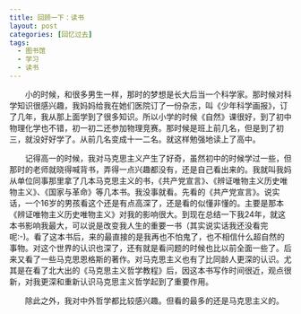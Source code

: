 ```yaml
---
title: 回顾一下：读书
layout: post
categories: [回忆过去]
tags:
  - 图书馆
  - 学习
  - 读书
---
```

　　小的时候，和很多男生一样，那时的梦想是长大后当一个科学家。那时候对科学知识很感兴趣，我妈妈给我在她们医院订了一份杂志，叫《少年科学画报》，订了几年，我从那上面学到了很多知识。所以小学的时候《自然》课很好，到了初中物理化学也不错，初一初二还参加物理竞赛。那时候是班上前几名，但是到了初三，就没好好学了。从前几名变成十一二名。就这样勉强地读上了高中。

　　记得高一的时候，我对马克思主义产生了好奇，虽然初中的时候学过一些，但那时的老师就晓得喊背书，弄得一点兴趣都没有，还是自己看出来的。我就叫我妈从单位同事那里拿了几本马克思主义的书，《共产党宣言》、《辨证唯物主义历史唯物主义》、《国家与革命》等几本书。我没事就看。先看的《共产党宣言》。说实话，一个16岁的男孩看这个还是有点高深了，还是看的似懂非懂的。主要是那本《辨证唯物主义历史唯物主义》对我的影响很大。到现在总结一下我24年，就这本书影响我最大，可以说是改变我人生的重要一书（其实说实话我还没看完呢:-)。看了这本书后，来的最直接的是我再也不怕鬼了，也不相信什么超自然的事物。对这个世界的认识也深了，还有就是看问题的时候也比以前全面一些了。后来又看了一些马克思恩格斯的著作。对马克思主义也有了比同龄人更深的认识。尤其是在看了北大出的《马克思主义哲学教程》后，因这本书写作时间很近，观点很新，对我更深和重新认识马克思主义哲学起到了重要作用。 

　　除此之外，我对中外哲学都比较感兴趣。但看的最多的还是马克思主义的。


